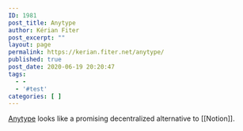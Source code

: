 ```yaml
---
ID: 1981
post_title: Anytype
author: Kérian Fiter
post_excerpt: ""
layout: page
permalink: https://kerian.fiter.net/anytype/
published: true
post_date: 2020-06-19 20:20:47
tags:
  - -
  - '#test'
categories: [ ]
---
```

[Anytype][1] looks like a promising decentralized alternative to [[Notion]].

 [1]: https://anytype.io/
